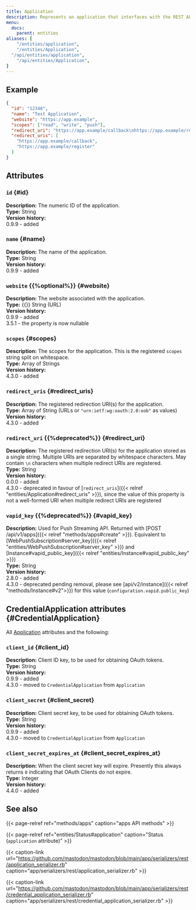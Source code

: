 ```yaml
---
title: Application
description: Represents an application that interfaces with the REST API, for example to access account information or post statuses.
menu:
  docs:
    parent: entities
aliases: [
	"/entities/application",
	"/entities/Application",
  "/api/entities/application",
	"/api/entities/Application",
]
---
```


## Example

```json
{
  "id": "12348",
  "name": "Test Application",
  "website": "https://app.example",
  "scopes": ["read", "write", "push"],
  "redirect_uri": "https://app.example/callback\nhttps://app.example/register",
  "redirect_uris": [
    "https://app.example/callback",
    "https://app.example/register"
  ]
}
```

## Attributes

### `id` {#id}

**Description:** The numeric ID of the application.\
**Type:** String\
**Version history:**\
0.9.9 - added

### `name` {#name}

**Description:** The name of the application.\
**Type:** String\
**Version history:**\
0.9.9 - added

### `website` {{%optional%}} {#website}

**Description:** The website associated with the application.\
**Type:** {{<nullable>}} String (URL)\
**Version history:**\
0.9.9 - added\
3.5.1 - the property is now nullable

### `scopes` {#scopes}

**Description:** The scopes for the application. This is the registered `scopes` string split on whitespace.\
**Type:** Array of Strings\
**Version history:**\
4.3.0 - added

### `redirect_uris` {#redirect_uris}

**Description:** The registered redirection URI(s) for the application.\
**Type:** Array of String (URLs or `"urn:ietf:wg:oauth:2.0:oob"` as values)\
**Version history:**\
4.3.0 - added

### `redirect_uri` {{%deprecated%}} {#redirect_uri}

**Description:** The registered redirection URI(s) for the application stored as a single string. Multiple URIs are separated by whitespace characters. May contain `\n` characters when multiple redirect URIs are registered.\
**Type:** String\
**Version history:**\
0.0.0 - added\
4.3.0 - deprecated in favour of [`redirect_uris`]({{< relref "entities/Application#redirect_uris" >}}), since the value of this property is not a well-formed URI when multiple redirect URIs are registered

### `vapid_key` {{%deprecated%}} {#vapid_key}

**Description:** Used for Push Streaming API. Returned with [POST /api/v1/apps]({{< relref "methods/apps#create" >}}). Equivalent to [WebPushSubscription#server_key]({{< relref "entities/WebPushSubscription#server_key" >}}) and [Instance#vapid_public_key]({{< relref "entities/Instance#vapid_public_key" >}})\
**Type:** String\
**Version history:**\
2.8.0 - added\
4.3.0 - deprecated pending removal, please see [api/v2/instance]({{< relref "methods/Instance#v2">}}) for this value (`configuration.vapid.public_key`)

## CredentialApplication attributes {#CredentialApplication}

All [Application](#attributes) attributes and the following:

### `client_id` {#client_id}

**Description:** Client ID key, to be used for obtaining OAuth tokens.\
**Type:** String\
**Version history:**\
0.9.9 - added\
4.3.0 - moved to `CredentialApplication` from `Application`

### `client_secret` {#client_secret}

**Description:** Client secret key, to be used for obtaining OAuth tokens.\
**Type:** String\
**Version history:**\
0.9.9 - added\
4.3.0 - moved to `CredentialApplication` from `Application`

### `client_secret_expires_at` {#client_secret_expires_at}

**Description:** When the client secret key will expire. Presently this always returns `0` indicating that OAuth Clients do not expire.\
**Type:** Integer\
**Version history:**\
4.4.0 - added

## See also

{{< page-relref ref="methods/apps" caption="apps API methods" >}}

{{< page-relref ref="entities/Status#application" caption="Status (`application` attribute)" >}}

{{< caption-link url="https://github.com/mastodon/mastodon/blob/main/app/serializers/rest/application_serializer.rb" caption="app/serializers/rest/application_serializer.rb" >}}

{{< caption-link url="https://github.com/mastodon/mastodon/blob/main/app/serializers/rest/credential_application_serializer.rb" caption="app/serializers/rest/credential_application_serializer.rb" >}}
